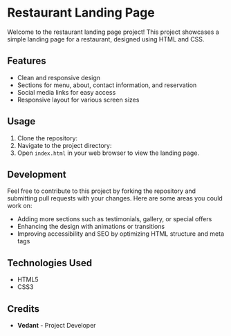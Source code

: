 # Restaurant Landing Page

Welcome to the restaurant landing page project! This project showcases a simple landing page for a restaurant, designed using HTML and CSS.

## Features

- Clean and responsive design
- Sections for menu, about, contact information, and reservation
- Social media links for easy access
- Responsive layout for various screen sizes

## Usage

1. Clone the repository:
2. Navigate to the project directory:
3. Open `index.html` in your web browser to view the landing page.

## Development

Feel free to contribute to this project by forking the repository and submitting pull requests with your changes. Here are some areas you could work on:

- Adding more sections such as testimonials, gallery, or special offers
- Enhancing the design with animations or transitions
- Improving accessibility and SEO by optimizing HTML structure and meta tags

## Technologies Used

- HTML5
- CSS3

## Credits

- **Vedant** - Project Developer
